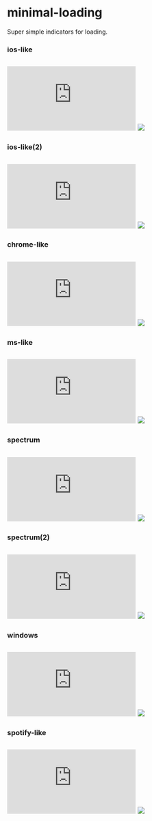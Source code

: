 # minimal-loading

Super simple indicators for loading.

### ios-like
![](https://img.badgesize.io/gaoryrt/minimal-loading/master/html/ios-like1.html)
[![](./gif/ios-like1.gif)](./html/ios-like1.html)
----

### ios-like(2)
![](https://img.badgesize.io/gaoryrt/minimal-loading/master/html/ios-like2.html)
[![](./gif/ios-like2.gif)](./html/ios-like2.html)
----

### chrome-like
![](https://img.badgesize.io/gaoryrt/minimal-loading/master/html/chrome-like.html)
[![](./gif/chrome-like.gif)](./html/chrome-like.html)
----

### ms-like
![](https://img.badgesize.io/gaoryrt/minimal-loading/master/html/ms-like.html)
[![](./gif/ms-like.gif)](./html/ms-like.html)
----

### spectrum
![](https://img.badgesize.io/gaoryrt/minimal-loading/master/html/spectrum.html)
[![](./gif/spectrum.gif)](./html/spectrum.html)
----

### spectrum(2)
![](https://img.badgesize.io/gaoryrt/minimal-loading/master/html/spectrum2.html)
[![](./gif/spectrum2.gif)](./html/spectrum2.html)
----

### windows
![](https://img.badgesize.io/gaoryrt/minimal-loading/master/html/windows.html)
[![](./gif/windows.gif)](./html/windows.html)
----

### spotify-like
![](https://img.badgesize.io/gaoryrt/minimal-loading/master/html/spotify-like.html)
[![](./gif/spotify-like.gif)](./html/spotify-like.html)
----
